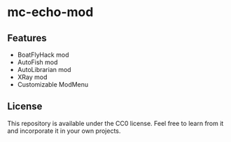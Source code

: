 # mc-echo-mod

## Features

- BoatFlyHack mod
- AutoFish mod
- AutoLibrarian mod
- XRay mod
- Customizable ModMenu 

## License

This repository is available under the CC0 license. Feel free to learn from it and incorporate it in your own projects.
